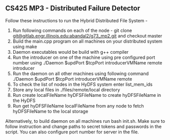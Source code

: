 ## CS425 MP3 - Distributed Failure Detector

  

Follow these instructions to run the Hybrid Distributed File System -

  

1. Run following commands on each of the node - 
git clone [git@gitlab.engr.illinois.edu:abandal2/g73_mp2.git](https://github.com/RahulSethi070801/Hybrid-Distributed-File-System.git)
and checkout master
2. Build the main.cpp program on all machines on your distributed system using
	make
3. Daemon executables would be build with g++ compiler
4. Run the introducer on one of the machine using pre configured port number using
    ./Daemon  $updPort  $tcpPort  introducerVMName  remote  introducer
5. Run the daemon on all other machines using following command
	./Daemon  $updPort  $tcpPort  introducerVMName  remote
6. To check the list of nodes in the HyDFS system enter list_mem_ids
7. Store any local files in ./files/remote/local directory
8. Run create localFileName hyDFSFileName to create hyDFSFileName in the HyDFS
9. Run get hyDFSFileName localFileName from any node to fetch hyDFSFileName to the local storage



Alternatively, to build daemon on all machines run bash init.sh. Make sure to follow instruction and change paths to secret tokens and passwords in the script. You can also configure port number for server in the file.